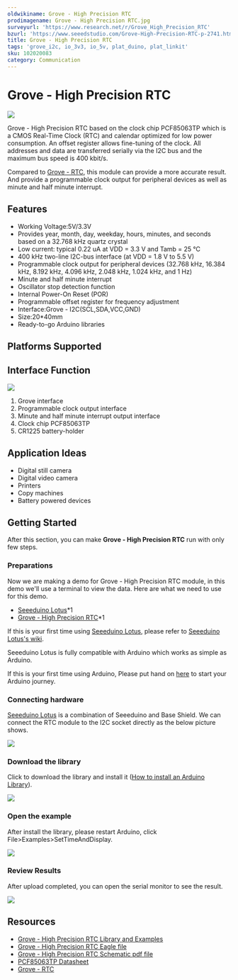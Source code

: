 ```yaml
---
oldwikiname: Grove - High Precision RTC
prodimagename: Grove - High Precision RTC.jpg
surveyurl: 'https://www.research.net/r/Grove_High_Precision_RTC'
bzurl: 'https://www.seeedstudio.com/Grove-High-Precision-RTC-p-2741.html'
title: Grove - High Precision RTC
tags: 'grove_i2c, io_3v3, io_5v, plat_duino, plat_linkit'
sku: 102020083
category: Communication
---
```


# Grove - High Precision RTC

![](https://raw.githubusercontent.com/SeeedDocument/Grove-High_Precision_RTC/master/img/Grove-High_Precision_RTC.jpg)

Grove - High Precision RTC based on the clock chip PCF85063TP which is a CMOS Real-Time Clock \(RTC\) and calendar optimized for low power consumption. An offset register allows fine-tuning of the clock. All addresses and data are transferred serially via the I2C bus and the maximum bus speed is 400 kbit/s.

Compared to [Grove - RTC](https://www.seeedstudio.com/Grove-RTC-p-758.html), this module can provide a more accurate result. And provide a programmable clock output for peripheral devices as well as minute and half minute interrupt.

## Features

* Working Voltage:5V/3.3V
* Provides year, month, day, weekday, hours, minutes, and seconds based on a 32.768 kHz quartz crystal
* Low current: typical 0.22 uA at VDD = 3.3 V and Tamb = 25 ℃
* 400 kHz two-line I2C-bus interface \(at VDD = 1.8 V to 5.5 V\)
* Programmable clock output for peripheral devices \(32.768 kHz, 16.384 kHz, 8.192 kHz, 4.096 kHz, 2.048 kHz, 1.024 kHz, and 1 Hz\)
* Minute and half minute interrupt
* Oscillator stop detection function
* Internal Power-On Reset \(POR\)
* Programmable offset register for frequency adjustment
* Interface:Grove - I2C\(SCL,SDA,VCC,GND\)
* Size:20\*40mm
* Ready-to-go Arduino libraries

## Platforms Supported

## Interface Function

![](https://raw.githubusercontent.com/SeeedDocument/Grove-High_Precision_RTC/master/img/Interface.jpg)

1. Grove interface
2. Programmable clock output interface
3. Minute and half minute interrupt output interface
4. Clock chip PCF85063TP
5. CR1225 battery-holder

## Application Ideas

* Digital still camera
* Digital video camera
* Printers
* Copy machines
* Battery powered devices

## Getting Started

After this section, you can make **Grove - High Precision RTC** run with only few steps.

### Preparations

Now we are making a demo for Grove - High Precision RTC module, in this demo we'll use a terminal to view the data. Here are what we need to use for this demo.

* [Seeeduino Lotus](https://www.seeedstudio.com/Seeeduino-Lotus-ATMega328-Board-with-Grove-Interface-p-1942.html)\*1
* [Grove - High Precision RTC](https://www.seeedstudio.com/)\*1

If this is your first time using [Seeeduino Lotus](https://www.seeedstudio.com/Seeeduino-Lotus-ATMega328-Board-with-Grove-Interface-p-1942.html), please refer to [Seeeduino Lotus's wiki](http://www.seeedstudio.com/wiki/Seeeduino_Lotus_v1.0).

Seeeduino Lotus is fully compatible with Arduino which works as simple as Arduino.

If this is your first time using Arduino, Please put hand on [here](http://arduino.cc) to start your Arduino journey.

### Connecting hardware

[Seeeduino Lotus](https://www.seeedstudio.com/Seeeduino-Lotus-ATMega328-Board-with-Grove-Interface-p-1942.html) is a combination of Seeeduino and Base Shield. We can connect the RTC module to the I2C socket directly as the below picture shows.

![](https://raw.githubusercontent.com/SeeedDocument/Grove-High_Precision_RTC/master/img/connect.jpg)

### Download the library

Click to download the library and install it \([How to install an Arduino Library](http://wiki.seeed.cc/How_to_install_Arduino_Library/)\).

[![](https://raw.githubusercontent.com/SeeedDocument/Grove-High_Precision_RTC/master/img/library.png)](https://github.com/Seeed-Studio/Grove_High_Precision_RTC_PCF85063TP/archive/master.zip)

### Open the example

After install the library, please restart Arduino, click File&gt;Examples&gt;SetTimeAndDisplay.

![](https://raw.githubusercontent.com/SeeedDocument/Grove-High_Precision_RTC/master/img/demo2.jpg)

### Review Results

After upload completed, you can open the serial monitor to see the result.

![](https://raw.githubusercontent.com/SeeedDocument/Grove-High_Precision_RTC/master/img/result.jpg)

## Resources

* [Grove - High Precision RTC Library and Examples](https://github.com/Seeed-Studio/Grove_High_Precision_RTC_PCF85063TP)
* [Grove - High Precision RTC Eagle file](https://github.com/SeeedDocument/Grove-High_Precision_RTC/blob/master/res/sch_eagle.zip)
* [Grove - High Precision RTC Schematic pdf file](https://github.com/SeeedDocument/Grove-High_Precision_RTC/blob/master/res/sch_pdf.pdf)
* [PCF85063TP Datasheet](https://github.com/SeeedDocument/Grove-High_Precision_RTC/blob/master/res/PCF85063TP.pdf)
* [Grove - RTC](https://www.seeedstudio.com/Grove-RTC-p-758.html)

